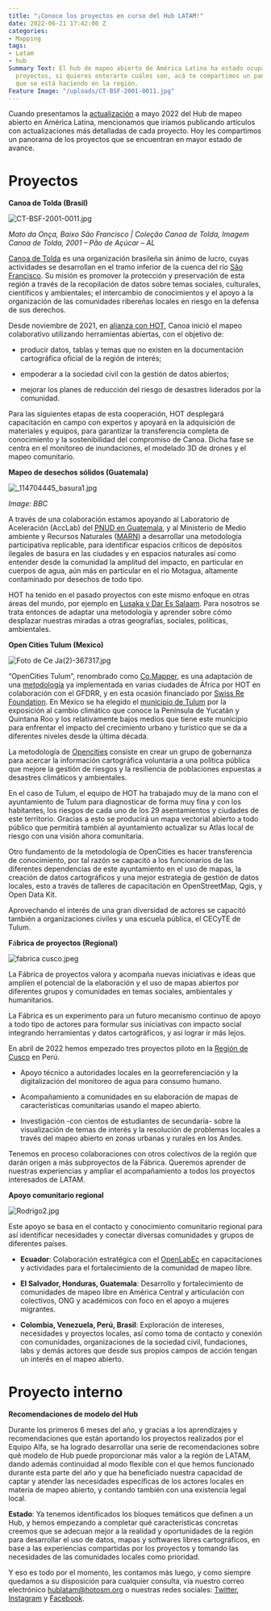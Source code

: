 ```yaml
---
title: "¡Conoce los proyectos en curso del Hub LATAM!"
date: 2022-06-21 17:42:00 Z
categories:
- Mapping
tags:
- Latam
- hub
Summary Text: El hub de mapeo abierto de América Latina ha estado ocupado con diversos
  proyectos, si quieres enterarte cuáles son, acá te compartimos un panorama de lo
  que se está haciendo en la región.
Feature Image: "/uploads/CT-BSF-2001-0011.jpg"
---
```


Cuando presentamos la [actualización](https://www.hotosm.org/updates/hub-de-mapeo-abierto-en-latam-actualizacion-mayo-2022/) a mayo 2022 del Hub de mapeo abierto en América Latina, mencionamos que iríamos publicando artículos con actualizaciones más detalladas de cada proyecto. Hoy les compartimos un panorama de los proyectos que se encuentran en mayor estado de avance.

# **Proyectos**

**Canoa de Tolda (Brasil)**

![CT-BSF-2001-0011.jpg](/uploads/CT-BSF-2001-0011.jpg)

*Mato da Onça, Baixo São Francisco | Coleção Canoa de Tolda, Imagem Canoa de Tolda, 2001 – Pão de Açúcar – AL*

[Canoa de Tolda](https://canoadetolda.org.br/) es una organización brasileña sin ánimo de lucro, cuyas actividades se desarrollan en el tramo inferior de la cuenca del río [São Francisco](https://es.wikipedia.org/wiki/R%C3%ADo_San_Francisco_(Brasil)). Su misión es promover la protección y preservación de esta región a través de la recopilación de datos sobre temas sociales, culturales, científicos y ambientales; el intercambio de conocimientos y el apoyo a la organización de las comunidades ribereñas locales en riesgo en la defensa de sus derechos.

Desde noviembre de 2021, en [alianza con HOT](https://infosaofrancisco.canoadetolda.org.br/noticias/geotecnologias/canoa-de-tolda-se-une-ao-hot-e-planeja-mapeamentos-da-bacia-do-rio-sao-francisco/), Canoa inició el mapeo colaborativo utilizando herramientas abiertas, con el objetivo de:

* producir datos, tablas y temas que no existen en la documentación cartográfica oficial de la región de interés;

* empoderar a la sociedad civil con la gestión de datos abiertos;

* mejorar los planes de reducción del riesgo de desastres liderados por la comunidad.

Para las siguientes etapas de esta cooperación, HOT desplegará capacitación en campo con expertos y apoyará en la adquisición de materiales y equipos, para garantizar la transferencia completa de conocimiento y la sostenibilidad del compromiso de Canoa. Dicha fase se centra en el monitoreo de inundaciones, el modelado 3D de drones y el mapeo comunitario.

**Mapeo de desechos sólidos (Guatemala)**

![_114704445_basura1.jpg](/uploads/_114704445_basura1.jpg)

*Image: BBC*

A través de una colaboración estamos apoyando al Laboratorio de Aceleración (AccLab) del [PNUD en Guatemala](https://www.undp.org/es/guatemala), y al Ministerio de Medio ambiente y Recursos Naturales ([MARN](https://www.marn.gob.gt/)) a desarrollar una metodología participativa replicable, para identificar espacios críticos de depósitos ilegales de basura en las ciudades y en espacios naturales así como entender desde la comunidad la amplitud del impacto, en particular en cuerpos de agua, aún más en particular en el río Motagua, altamente contaminado por desechos de todo tipo.

HOT ha tenido en el pasado proyectos con este mismo enfoque en otras áreas del mundo, por ejemplo en [Lusaka y ](https://www.hotosm.org/updates/mapping-solid-waste-zones-in-lusaka/)[Dar Es Salaam](https://www.hotosm.org/updates/using-open-source-tools-to-solve-routing-issues-for-solid-waste-collection-in-dar-es-salaam/). Para nosotros se trata entonces de adaptar una metodología y aprender sobre cómo desplazar nuestras miradas a otras geografías, sociales, políticas, ambientales.

**Open Cities Tulum (Mexico)**

![Foto de Ce Ja(2)-367317.jpg](/uploads/Foto%20de%20Ce%20Ja(2)-367317.jpg)

“OpenCities Tulum”, renombrado como [Co.Mapper](https://comapper.org/), es una adaptación de una [metodología](https://opendri.org/wp-content/uploads/2020/10/Open-Cities-Africa-Final-Report.pdf) ya implementada en varias ciudades de África por HOT en colaboración con el GFDRR, y en esta ocasión financiado por [Swiss Re Foundation](https://www.swissrefoundation.org/). En México se ha elegido el [municipio de Tulum](https://es.wikipedia.org/wiki/Municipio_de_Tulum) por la exposición al cambio climático que conoce la Península de Yucatán y Quintana Roo y los relativamente bajos medios que tiene este municipio para enfrentar el impacto del crecimiento urbano y turístico que se da a diferentes niveles desde la última década.

La metodología de [Opencities](https://opencitiesproject.org/) consiste en crear un grupo de gobernanza para acercar la información cartográfica voluntaria a una política pública que mejore la gestión de riesgos y la resiliencia de poblaciones expuestas a desastres climáticos y ambientales.

En el caso de Tulum, el equipo de HOT ha trabajado muy de la mano con el ayuntamiento de Tulum para diagnosticar de forma muy fina y con los habitantes, los riesgos de cada uno de los 29 asentamientos y ciudades de este territorio. Gracias a esto se producirá un mapa vectorial abierto a todo público que permitirá también al ayuntamiento actualizar su Atlas local de riesgo con una visión ahora comunitaria.

Otro fundamento de la metodología de OpenCities es hacer transferencia de conocimiento, por tal razón se capacitó a los funcionarios de las diferentes dependencias de este ayuntamiento en el uso de mapas, la creación de datos cartográficos y una mejor estrategia de gestión de datos locales, esto a través de talleres de capacitación en OpenStreetMap, Qgis, y Open Data Kit.

Aprovechando el interés de una gran diversidad de actores se capacitó también a organizaciones civiles y una escuela pública, el CECyTE de Tulum.

**F**á**brica de proyectos (Regional)**

![fabrica cusco.jpeg](/uploads/fabrica%20cusco.jpeg)

La Fábrica de proyectos valora y acompaña nuevas iniciativas e ideas que amplíen el potencial de la elaboración y el uso de mapas abiertos por diferentes grupos y comunidades en temas sociales, ambientales y humanitarios.

La Fábrica es un experimento para un futuro mecanismo continuo de apoyo a todo tipo de actores para formular sus iniciativas con impacto social integrando herramientas y datos cartográficos, y así lograr ir más lejos.

En abril de 2022 hemos empezado tres proyectos piloto en la [Región de Cusco](https://es.wikipedia.org/wiki/Departamento_del_Cuzco) en Perú.

* Apoyo técnico a autoridades locales en la georreferenciación y la digitalización del monitoreo de agua para consumo humano.

* Acompañamiento a comunidades en su elaboración de mapas de características comunitarias usando el mapeo abierto.

* Investigación -con cientos de estudiantes de secundaria- sobre la visualización de temas de interés y la resolución de problemas locales a través del mapeo abierto en zonas urbanas y rurales en los Andes.

Tenemos en proceso colaboraciones con otros colectivos de la región que darán origen a más subproyectos de la Fábrica. Queremos aprender de nuestras experiencias y ampliar el acompañamiento a todos los proyectos interesados de LATAM.

**Apoyo comunitario regional**

![Rodrigo2.jpg](/uploads/Rodrigo2.jpg)

Este apoyo se basa en el contacto y conocimiento comunitario regional para así identificar necesidades y conectar diversas comunidades y grupos de diferentes países.

* **Ecuador**: Colaboración estratégica con el [OpenLabEc](https://openlab.ec/) en capacitaciones y actividades para el fortalecimiento de la comunidad de mapeo libre.

* **El Salvador, Honduras, Guatemala**: Desarrollo y fortalecimiento de comunidades de mapeo libre en América Central y articulación con colectivos, ONG y académicos con foco en el apoyo a mujeres migrantes.

* **Colombia, Venezuela, Perú, Brasil**: Exploración de intereses, necesidades y proyectos locales, así como toma de contacto y conexión con comunidades, organizaciones de la sociedad civil, fundaciones, labs y demás actores que desde sus propios campos de acción tengan un interés en el mapeo abierto.

# **Proyecto interno**

**Recomendaciones de modelo del Hub**

Durante los primeros 6 meses del año, y gracias a los aprendizajes y recomendaciones que están aportando los proyectos realizados por el Equipo Alfa, se ha logrado desarrollar una serie de recomendaciones sobre qué modelo de Hub puede proporcionar más valor a la región de LATAM, dando además continuidad al modo flexible con el que hemos funcionado durante esta parte del año y que ha beneficiado nuestra capacidad de captar y atender las necesidades específicas de los actores locales en materia de mapeo abierto, y contando también con una existencia legal local.

**Estado**: Ya tenemos identificados los bloques temáticos que definen a un Hub, y hemos empezando a completar qué características concretas creemos que se adecuan mejor a la realidad y oportunidades de la región para desarrollar el uso de datos, mapas y softwares libres cartográficos, en base a las experiencias compartidas por los proyectos y tomando las necesidades de las comunidades locales como prioridad.

Y eso es todo por el momento, les contamos más luego, y como siempre quedamos a su disposición para cualquier consulta, vía nuestro correo electrónico [hublatam@hotosm.org](mailto:hublatam@hotosm.org) o nuestras redes sociales: [Twitter](https://twitter.com/mapeoabierto_la), [Instagram](https://www.instagram.com/mapeoabierto_la/) y [Facebook](https://www.facebook.com/Mapeo-abierto-Am%C3%A9rica-Latina-102804808622456/).
